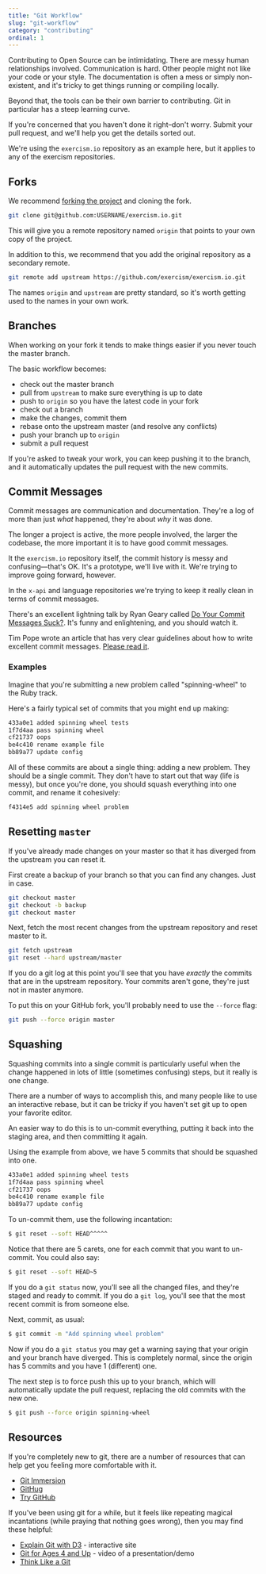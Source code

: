 ```yaml
---
title: "Git Workflow"
slug: "git-workflow"
category: "contributing"
ordinal: 1
---
```


Contributing to Open Source can be intimidating. There are messy human relationships involved. Communication is hard. Other people might not like your code or your style. The documentation is often a mess or simply non-existent, and it's tricky to get things running or compiling locally.

Beyond that, the tools can be their own barrier to contributing. Git in particular has a steep learning curve.

If you're concerned that you haven't done it right–don't worry. Submit your pull request, and we'll help you get the details sorted out.

We're using the `exercism.io` repository as an example here, but it applies to any of the exercism repositories.

## Forks

We recommend [forking the project](https://github.com/exercism/exercism.io/fork) and cloning the fork.

```bash
git clone git@github.com:USERNAME/exercism.io.git
```

This will give you a remote repository named `origin` that points to your own copy of the project.

In addition to this, we recommend that you add the original repository as a secondary remote.

```bash
git remote add upstream https://github.com/exercism/exercism.io.git
```

The names `origin` and `upstream` are pretty standard, so it's worth getting used to the names in your own work.

## Branches

When working on your fork it tends to make things easier if you never touch the master branch.

The basic workflow becomes:

* check out the master branch
* pull from `upstream` to make sure everything is up to date
* push to `origin` so you have the latest code in your fork
* check out a branch
* make the changes, commit them
* rebase onto the upstream master (and resolve any conflicts)
* push your branch up to `origin`
* submit a pull request

If you're asked to tweak your work, you can keep pushing it to the branch, and it automatically updates the pull request with the new commits.

## Commit Messages

Commit messages are communication and documentation. They're a log of more than just _what_ happened, they're about _why_ it was done.

The longer a project is active, the more people involved, the larger the codebase, the more important it is to have good commit messages.

It the `exercism.io` repository itself, the commit history is messy and confusing—that's OK. It's a prototype, we'll live with it. We're trying to improve going forward, however.

In the `x-api` and language repositories we're trying to keep it really clean in terms of commit messages.

There's an excellent lightning talk by Ryan Geary called [Do Your Commit Messages Suck?](http://www.confreaks.com/videos/744-rockymtnruby2011-lightning-talk-do-your-commit-messages-suck). It's funny and enlightening, and you should watch it.

Tim Pope wrote an article that has very clear guidelines about how to write excellent commit messages. [Please read it](http://tbaggery.com/2008/04/19/a-note-about-git-commit-messages.html).

### Examples

Imagine that you're submitting a new problem called "spinning-wheel" to the Ruby track.

Here's a fairly typical set of commits that you might end up making:

```bash
433a0e1 added spinning wheel tests
1f7d4aa pass spinning wheel
cf21737 oops
be4c410 rename example file
bb89a77 update config
```

All of these commits are about a single thing: adding a new problem. They should be a single commit. They don't have to start out that way (life is messy), but once you're done, you should squash everything into one commit, and rename it cohesively:

```bash
f4314e5 add spinning wheel problem
```

## Resetting `master`

If you've already made changes on your master so that it has diverged from the upstream you can reset it.

First create a backup of your branch so that you can find any changes. Just in case.

```bash
git checkout master
git checkout -b backup
git checkout master
```

Next, fetch the most recent changes from the upstream repository and reset master to it.

```bash
git fetch upstream
git reset --hard upstream/master
```

If you do a git log at this point you'll see that you have *exactly* the commits that are in the upstream repository. Your commits aren't gone, they're just not in master anymore.

To put this on your GitHub fork, you'll probably need to use the `--force` flag:

```bash
git push --force origin master
```

## Squashing

Squashing commits into a single commit is particularly useful when the change happened in lots of little (sometimes confusing) steps, but it really is one change.

There are a number of ways to accomplish this, and many people like to use an interactive rebase, but it can be tricky if you haven't set git up to open your favorite editor.

An easier way to do this is to un-commit everything, putting it back into the staging area, and then committing it again.

Using the example from above, we have 5 commits that should be squashed into one.

```bash
433a0e1 added spinning wheel tests
1f7d4aa pass spinning wheel
cf21737 oops
be4c410 rename example file
bb89a77 update config
```

To un-commit them, use the following incantation:

```bash
$ git reset --soft HEAD^^^^^
```

Notice that there are 5 carets, one for each commit that you want to un-commit. You could also say:

```bash
$ git reset --soft HEAD~5
```

If you do a `git status` now, you'll see all the changed files, and they're staged and ready to commit. If you do a `git log`, you'll see that the most recent commit is from someone else.

Next, commit, as usual:

```bash
$ git commit -m "Add spinning wheel problem"
```

Now if you do a `git status` you may get a warning saying that your origin and your branch have diverged. This is completely normal, since the origin has 5 commits and you have 1 (different) one.

The next step is to force push this up to your branch, which will automatically update the pull request, replacing the old commits with the new one.

```bash
$ git push --force origin spinning-wheel
```

## Resources

If you're completely new to git, there are a number of resources that can help get you feeling more comfortable with it.

* [Git Immersion](http://gitimmersion.com/)
* [GitHug](https://github.com/Gazler/githug)
* [Try GitHub](http://try.github.io)

If you've been using git for a while, but it feels like repeating magical incantations (while praying that nothing goes wrong), then you may find these helpful:

* [Explain Git with D3](http://www.wei-wang.com/ExplainGitWithD3) - interactive site
* [Git for Ages 4 and Up](https://www.youtube.com/watch?v=1ffBJ4sVUb4) - video of a presentation/demo
* [Think Like a Git](http://think-like-a-git.net/)
